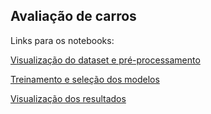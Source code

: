 ## Avaliação de carros

Links para os notebooks:

[Visualização do dataset e pré-processamento](https://github.com/lucas-fpaiva/AnalisePred_I/blob/main/Projeto/car_eval/eda_car.ipynb)

[Treinamento e seleção dos modelos](https://github.com/lucas-fpaiva/AnalisePred_I/blob/main/Projeto/car_eval/classifier_car.ipynb)

[Visualização dos resultados](https://github.com/lucas-fpaiva/AnalisePred_I/blob/main/Projeto/car_eval/results_view.ipynb)
